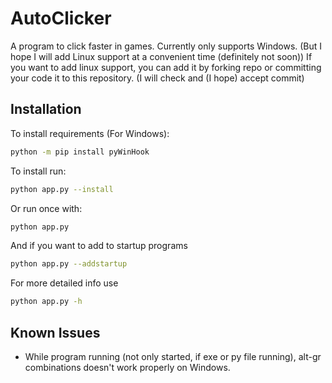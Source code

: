 # AutoClicker
A program to click faster in games.
Currently only supports Windows. (But I hope I will add Linux support at a convenient time (definitely not soon))
If you want to add linux support, you can add it by forking repo or committing your code it to this repository. (I will check and (I hope) accept commit)

## Installation
To install requirements (For Windows):
```bash
python -m pip install pyWinHook
```
To install run:
```bash
python app.py --install
```
Or run once with:
```bash
python app.py
```
And if you want to add to startup programs
```bash
python app.py --addstartup
```

For more detailed info use
```bash
python app.py -h
```

## Known Issues
- While program running (not only started, if exe or py file running), alt-gr combinations doesn't work properly on Windows.